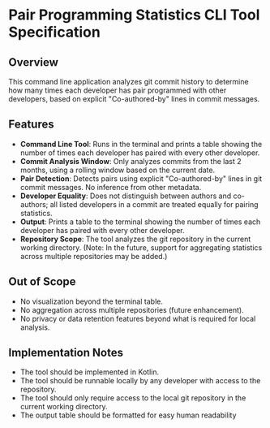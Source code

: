 # Pair Programming Statistics CLI Tool Specification

## Overview
This command line application analyzes git commit history to determine how many times each developer has pair programmed with other developers, based on explicit "Co-authored-by" lines in commit messages.

## Features
- **Command Line Tool**: Runs in the terminal and prints a table showing the number of times each developer has paired with every other developer.
- **Commit Analysis Window**: Only analyzes commits from the last 2 months, using a rolling window based on the current date.
- **Pair Detection**: Detects pairs using explicit "Co-authored-by" lines in git commit messages. No inference from other metadata.
- **Developer Equality**: Does not distinguish between authors and co-authors; all listed developers in a commit are treated equally for pairing statistics.
- **Output**: Prints a table to the terminal showing the number of times each developer has paired with every other developer.
- **Repository Scope**: The tool analyzes the git repository in the current working directory. (Note: In the future, support for aggregating statistics across multiple repositories may be added.)

## Out of Scope
- No visualization beyond the terminal table.
- No aggregation across multiple repositories (future enhancement).
- No privacy or data retention features beyond what is required for local analysis.

## Implementation Notes
- The tool should be implemented in Kotlin.
- The tool should be runnable locally by any developer with access to the repository.
- The tool should only require access to the local git repository in the current working directory.
- The output table should be formatted for easy human readability
